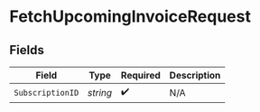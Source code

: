 # FetchUpcomingInvoiceRequest


## Fields

| Field              | Type               | Required           | Description        |
| ------------------ | ------------------ | ------------------ | ------------------ |
| `SubscriptionID`   | *string*           | :heavy_check_mark: | N/A                |